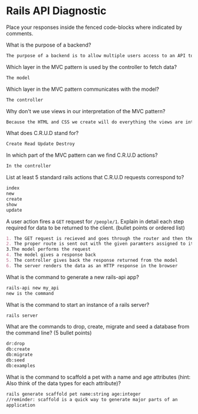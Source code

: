 # Rails API Diagnostic

Place your responses inside the fenced code-blocks where indicated by comments.

What is the purpose of a backend?

```md
The purpose of a backend is to allow multiple users access to an API to connect them to a single application.
```

Which layer in the MVC pattern is used by the controller to fetch data?

```md
The model
```

Which layer in the MVC pattern communicates with the model?

```md
The controller
```

Why don't we use views in our interpretation of the MVC pattern?

```md
Because the HTML and CSS we create will do everything the views are intended to do.
```

What does C.R.U.D stand for?

```md
Create Read Update Destroy
```

In which part of the MVC pattern can we find C.R.U.D actions?

```md
In the controller
```

List at least 5 standard rails actions that C.R.U.D requests correspond to?

```md
index
new
create
show
update
```

A user action fires a `GET` request for `/people/1`. Explain in detail each step
required for data to be returned to the client. (bullet points or ordered list)

```md
1. The GET request is recieved and goes through the router and then the controller chooses the best route.
2. The proper route is sent out with the given paramters assigned to it.
3.The model performs the request
4. The model gives a response back
5. The controller gives back the response returned from the model
6. The server renders the data as an HTTP response in the browser
```

What is the command to generate a new rails-api app?

```bash
rails-api new my_api
new is the command
```

What is the command to start an instance of a rails server?

```bash
rails server
```

What are the commands to drop, create, migrate and seed a database from the command
line? (5 bullet points)

```bash
dr:drop
db:create
db:migrate
db:seed
db:examples
```

What is the command to scaffold a pet with a name and age attributes (hint:
Also think of the data types for each attribute)?

```bash
rails generate scaffold pet name:string age:integer
//reminder: scaffold is a quick way to generate major parts of an
application
```
